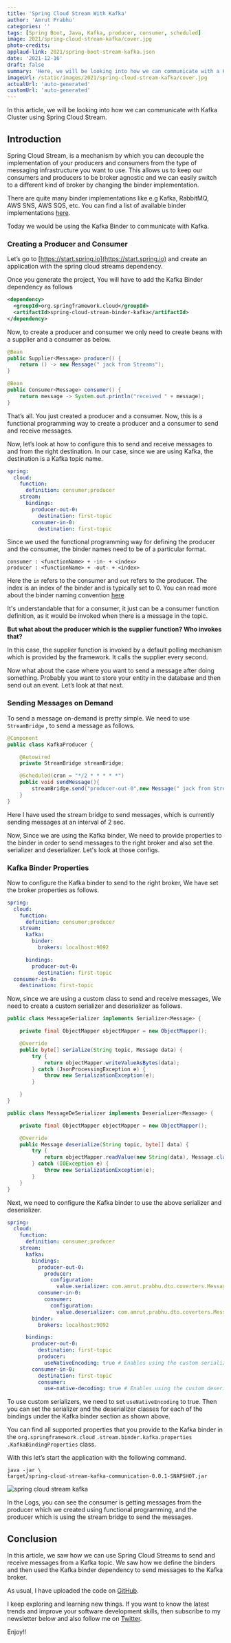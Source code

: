 ```yaml
---
title: 'Spring Cloud Stream With Kafka'
author: 'Amrut Prabhu'
categories: ''
tags: [Spring Boot, Java, Kafka, producer, consumer, scheduled]
image: 2021/spring-cloud-stream-kafka/cover.jpg
photo-credits:
applaud-link: 2021/spring-boot-stream-kafka.json
date: '2021-12-16'
draft: false
summary: 'Here, we will be looking into how we can communicate with a Kafka Cluster using Spring Cloud Stream'
imageUrl: /static/images/2021/spring-cloud-stream-kafka/cover.jpg
actualUrl: 'auto-generated'
customUrl: 'auto-generated'
---
```


In this article, we will be looking into how we can communicate with Kafka Cluster using Spring Cloud Stream.

## Introduction

Spring Cloud Stream, is a mechanism by which you can decouple the implementation of your producers and consumers from the type of messaging infrastructure you want to use. This allows us to keep our consumers and producers to be broker agnostic and we can easily switch to a different kind of broker by changing the binder implementation.

There are quite many binder implementations like e.g Kafka, RabbitMQ, AWS SNS, AWS SQS, etc. You can find a list of available binder implementations [here](https://spring.io/projects/spring-cloud-stream).

Today we would be using the Kafka Binder to communicate with Kafka.

### Creating a Producer and Consumer

Let’s go to [https://start.spring.io](https://start.spring.io) and create an application with the spring cloud streams dependency.

Once you generate the project, You will have to add the Kafka Binder dependency as follows

```xml
<dependency>
  <groupId>org.springframework.cloud</groupId>
  <artifactId>spring-cloud-stream-binder-kafka</artifactId>
</dependency>
```

Now, to create a producer and consumer we only need to create beans with a supplier and a consumer as below.

```java
@Bean
public Supplier<Message> producer() {
    return () -> new Message(" jack from Streams");
}

@Bean
public Consumer<Message> consumer() {
    return message -> System.out.println("received " + message);
}
```

That’s all. You just created a producer and a consumer. Now, this is a functional programming way to create a producer and a consumer to send and receive messages.

Now, let’s look at how to configure this to send and receive messages to and from the right destination. In our case, since we are using Kafka, the destination is a Kafka topic name.

```yaml
spring:
  cloud:
    function:
      definition: consumer;producer
    stream:
      bindings:
        producer-out-0:
          destination: first-topic
        consumer-in-0:
          destination: first-topic
```

Since we used the functional programming way for defining the producer and the consumer, the binder names need to be of a particular format.

```properties
consumer : <functionName> + -in- + <index>
producer : <functionName> + -out- + <index>
```

Here the `in` refers to the consumer and `out` refers to the producer. The index is an index of the binder and is typically set to 0. You can read more about the binder naming convention [here](https://docs.spring.io/spring-cloud-stream/docs/3.2.1/reference/html/spring-cloud-stream.html#_functional_binding_names)

It's understandable that for a consumer, it just can be a consumer function definition, as it would be invoked when there is a message in the topic.

<b> But what about the producer which is the supplier function? Who invokes that?</b>

In this case, the supplier function is invoked by a default polling mechanism which is provided by the framework. It calls the supplier every second.

Now what about the case where you want to send a message after doing something. Probably you want to store your entity in the database and then send out an event. Let’s look at that next.

### Sending Messages on Demand

To send a message on-demand is pretty simple. We need to use `StreamBridge` , to send a message as follows.

```java
@Component
public class KafkaProducer {

    @Autowired
    private StreamBridge streamBridge;

    @Scheduled(cron = "*/2 * * * * *")
    public void sendMessage(){
        streamBridge.send("producer-out-0",new Message(" jack from Stream bridge"));
    }
}
```

Here I have used the stream bridge to send messages, which is currently sending messages at an interval of 2 sec.

Now, Since we are using the Kafka binder, We need to provide properties to the binder in order to send messages to the right broker and also set the serializer and deserializer. Let's look at those configs.

### Kafka Binder Properties

Now to configure the Kafka binder to send to the right broker, We have set the broker properties as follows.

```yaml
spring:
  cloud:
    function:
      definition: consumer;producer
    stream:
      kafka:
        binder:
          brokers: localhost:9092

      bindings:
        producer-out-0:
          destination: first-topic
  consumer-in-0:
    destination: first-topic
```

Now, since we are using a custom class to send and receive messages, We need to create a custom serializer and deserializer as follows.

```java
public class MessageSerializer implements Serializer<Message> {

    private final ObjectMapper objectMapper = new ObjectMapper();

    @Override
    public byte[] serialize(String topic, Message data) {
        try {
            return objectMapper.writeValueAsBytes(data);
        } catch (JsonProcessingException e) {
            throw new SerializationException(e);
        }

    }
}
```

```java
public class MessageDeSerializer implements Deserializer<Message> {

    private final ObjectMapper objectMapper = new ObjectMapper();

    @Override
    public Message deserialize(String topic, byte[] data) {
        try {
            return objectMapper.readValue(new String(data), Message.class);
        } catch (IOException e) {
            throw new SerializationException(e);
        }
    }
}
```

Next, we need to configure the Kafka binder to use the above serializer and deserializer.

```yaml
spring:
  cloud:
    function:
      definition: consumer;producer
    stream:
      kafka:
        bindings:
          producer-out-0:
            producer:
              configuration:
                value.serializer: com.amrut.prabhu.dto.coverters.MessageSerializer
          consumer-in-0:
            consumer:
              configuration:
                value.deserializer: com.amrut.prabhu.dto.coverters.MessageDeSerializer
        binder:
          brokers: localhost:9092

      bindings:
        producer-out-0:
          destination: first-topic
          producer:
            useNativeEncoding: true # Enables using the custom serializer
        consumer-in-0:
          destination: first-topic
          consumer:
            use-native-decoding: true # Enables using the custom deserializer
```

To use custom serializers, we need to set `useNativeEncoding` to true. Then you can set the serializer and the deserializer classes for each of the bindings under the Kafka binder section as shown above.

You can find all supported properties that you provide to the Kafka binder in the `org.springframework.cloud` `.stream.binder.kafka.properties` `.KafkaBindingProperties` class.

With this let’s start the application with the following command.

```shell
java -jar \
target/spring-cloud-stream-kafka-communication-0.0.1-SNAPSHOT.jar
```

![spring cloud stream kafka](/static/images/2021/spring-cloud-stream-kafka/spring-cloud-stream-kafka-log.png)

In the Logs, you can see the consumer is getting messages from the producer which we created using functional programming, and the producer which is using the stream bridge to send the messages.

## Conclusion

In this article, we saw how we can use Spring Cloud Streams to send and receive messages from a Kafka topic. We saw how we define the binders and then used the Kafka binder dependency to send messages to the Kafka broker.

As usual, I have uploaded the code on [GitHub](https://github.com/amrutprabhu/kafka-workouts/tree/master/spring-cloud-stream-kafka-communication).

I keep exploring and learning new things. If you want to know the latest trends and improve your software development skills, then subscribe to my newsletter below and also follow me on [Twitter](https://twitter.com/amrutprabhu42).

Enjoy!!

